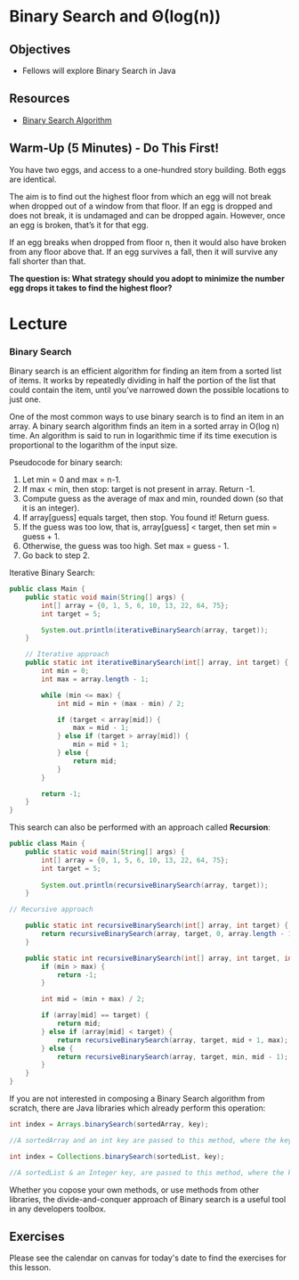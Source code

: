 # Binary Search and Θ(log(n))

## Objectives
* Fellows will explore Binary Search in Java

## Resources
* [Binary Search Algorithm](https://www.baeldung.com/java-binary-search)

## Warm-Up (5 Minutes) - Do This First!

You have two eggs, and access to a one-hundred story building. Both eggs are identical.

The aim is to find out the highest floor from which an egg will not break when dropped out of a window from that floor. If an egg is dropped and does not break, it is undamaged and can be dropped again. However, once an egg is broken, that’s it for that egg.

If an egg breaks when dropped from floor n, then it would also have broken from any floor above that. If an egg survives a fall, then it will survive any fall shorter than that.

**The question is: What strategy should you adopt to minimize the number egg drops it takes to find the highest floor?**

# Lecture

### Binary Search

Binary search is an efficient algorithm for finding an item from a sorted list of items. It works by repeatedly dividing in half the portion of the list that could contain the item, until you've narrowed down the possible locations to just one.

One of the most common ways to use binary search is to find an item in an array. A binary search algorithm finds an item in a sorted array in O(log n) time. An algorithm is said to run in logarithmic time if its time execution is proportional to the logarithm of the input size.

Pseudocode for binary search:

1. Let min = 0 and max = n-1.
1. If max < min, then stop: target is not present in array. Return -1.
1. Compute guess as the average of max and min, rounded down (so that it is an integer).
1. If array[guess] equals target, then stop. You found it! Return guess.
1. If the guess was too low, that is, array[guess] < target, then set min = guess + 1.
1. Otherwise, the guess was too high. Set max = guess - 1.
1. Go back to step 2.

Iterative Binary Search:

```java
public class Main {
    public static void main(String[] args) {
        int[] array = {0, 1, 5, 6, 10, 13, 22, 64, 75};
        int target = 5;

        System.out.println(iterativeBinarySearch(array, target));
    }

    // Iterative approach
    public static int iterativeBinarySearch(int[] array, int target) {
        int min = 0;
        int max = array.length - 1;

        while (min <= max) {
            int mid = min + (max - min) / 2;

            if (target < array[mid]) {
                max = mid - 1;
            } else if (target > array[mid]) {
                min = mid + 1;
            } else {
                return mid;
            }
        }

        return -1;
    }
}
```

This search can also be performed with an approach called **Recursion**:

```java
public class Main {
    public static void main(String[] args) {
        int[] array = {0, 1, 5, 6, 10, 13, 22, 64, 75};
        int target = 5;
        
        System.out.println(recursiveBinarySearch(array, target));
    }

// Recursive approach

    public static int recursiveBinarySearch(int[] array, int target) {
        return recursiveBinarySearch(array, target, 0, array.length - 1);
    }

    public static int recursiveBinarySearch(int[] array, int target, int min, int max) {
        if (min > max) {
            return -1;
        }

        int mid = (min + max) / 2;

        if (array[mid] == target) {
            return mid;
        } else if (array[mid] < target) {
            return recursiveBinarySearch(array, target, mid + 1, max);
        } else {
            return recursiveBinarySearch(array, target, min, mid - 1);
        }
    }
}
```

If you are not interested in composing a Binary Search algorithm from scratch, there are Java libraries which already perform this operation:

```java
int index = Arrays.binarySearch(sortedArray, key);

//A sortedArray and an int key are passed to this method, where the key is searched for in the array of integers, are passed as arguments to the binarySearch method the Java Arrays class.

int index = Collections.binarySearch(sortedList, key);

//A sortedList & an Integer key, are passed to this method, where the key is searched for in the list of Integer objects, are passed as arguments to the binarySearch method in the Java Collections class.
```

Whether you copose your own methods, or use methods from other libraries, the divide-and-conquer approach of Binary search is a useful tool in any developers toolbox.

## Exercises

Please see the calendar on canvas for today's date to find the exercises for this lesson.
